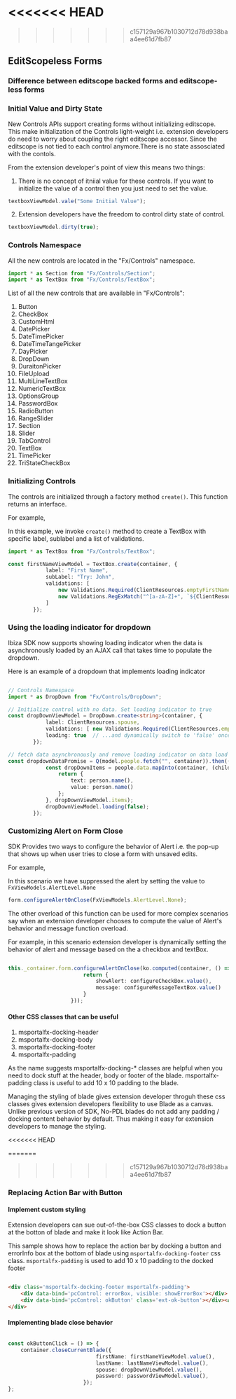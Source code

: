 <<<<<<< HEAD
=======

>>>>>>> c157129a967b1030712d78d938baa4ee61d7fb87
<a name="editscopeless-forms"></a>
## EditScopeless Forms

<a name="editscopeless-forms-difference-between-editscope-backed-forms-and-editscope-less-forms"></a>
### Difference between editscope backed forms and editscope-less forms

<a name="editscopeless-forms-initial-value-and-dirty-state"></a>
### Initial Value and Dirty State

New Controls APIs support creating forms without initializing editscope. This make initialization of the Controls light-weight i.e. extension developers do need to worry about coupling the right editscope accessor.
Since the editscope is not tied to each control anymore.There is no state assosciated with the contols. 

From the extension developer's point of view this means two things:

1. There is no concept of itniial value for these controls. If you want to initialize the value of a control then you just need to set the value.

```ts
textboxViewModel.vale("Some Initial Value");
```  

2. Extension developers have the freedom to control dirty state of control. 

```ts
textboxViewModel.dirty(true);
```  
 

<a name="editscopeless-forms-controls-namespace"></a>
### Controls Namespace

All the new controls are located in the "Fx/Controls" namespace.

```ts
import * as Section from "Fx/Controls/Section";
import * as TextBox from "Fx/Controls/TextBox";
``` 

List of all the new controls that are available in "Fx/Controls":

1. Button
1. CheckBox
1. CustomHtml
1. DatePicker
1. DateTimePicker
1. DateTimeTangePicker
1. DayPicker
1. DropDown
1. DuraitonPicker
1. FileUpload
1. MultiLineTextBox
1. NumericTextBox
1. OptionsGroup
1. PasswordBox
1. RadioButton
1. RangeSlider
1. Section
1. Slider
1. TabControl
1. TextBox
1. TimePicker
1. TriStateCheckBox

<a name="editscopeless-forms-initializing-controls"></a>
### Initializing Controls

The controls are initialized through a factory method `create()`. This function returns an interface. 

For example,

In this example, we invoke `create()` method to create a TextBox with specific label, sublabel and a list of validations.

```ts
import * as TextBox from "Fx/Controls/TextBox";

const firstNameViewModel = TextBox.create(container, {
            label: "First Name",
            subLabel: "Try: John",
            validations: [
                new Validations.Required(ClientResources.emptyFirstName),
                new Validations.RegExMatch("^[a-zA-Z]+", `${ClientResources.startsWithLetterValidationMessage} <a href="https://www.bing.com/search?q=Personal+names+around+the+world" target="_blank">${ClientResources.clickForMoreInfo}</a>`)
            ]
        });
```

<a name="editscopeless-forms-using-the-loading-indicator-for-dropdown"></a>
### Using the loading indicator for dropdown

Ibiza SDK now supports showing loading indicator when the data is asynchronously loaded by an AJAX call that takes time to populate the dropdown.

Here is an example of a dropdown that implements loading indicator

```ts

// Controls Namespace
import * as DropDown from "Fx/Controls/DropDown";

// Initialize control with no data. Set loading indicator to true
const dropDownViewModel = DropDown.create<string>(container, {
            label: ClientResources.spouse,
            validations: [ new Validations.Required(ClientResources.emptySpouse) ],
            loading: true  // ...and dynamically switch to 'false' once the dropdown items are loaded.
        });

// fetch data asynchronously and remove loading indicator on data load
const dropdownDataPromise = Q(model.people.fetch("", container)).then((people) => {
            const dropDownItems = people.data.mapInto(container, (childLifetime: MsPortalFx.Base.LifetimeManager, person: SamplesExtension.DataModels.Person) => {
                return {
                    text: person.name(),
                    value: person.name()
                };
            }, dropDownViewModel.items);
            dropDownViewModel.loading(false);
        });
```

<a name="editscopeless-forms-customizing-alert-on-form-close"></a>
### Customizing Alert on Form Close

SDK Provides two ways to configure the behavior of Alert i.e. the pop-up that shows up when user tries to close a form with unsaved edits. 

For example, 

In this scenario we have suppressed the alert by setting the value to `FxViewModels.AlertLevel.None`

```ts
form.configureAlertOnClose(FxViewModels.AlertLevel.None);
```

The other overload of this function can be used for more complex scenarios say when an extension developer chooses to compute the value of Alert's behavior and message function overload.

For example, in this scenario extension developer is dynamically setting the behavior of alert and message based on the a checkbox and textBox.

```ts

this._container.form.configureAlertOnClose(ko.computed(container, () => {
                        return {
                            showAlert: configureCheckBox.value(),
                            message: configureMessageTextBox.value()
                        }
                    }));

```

<a name="editscopeless-forms-customizing-alert-on-form-close-other-css-classes-that-can-be-useful"></a>
#### Other CSS classes that can be useful

1. msportalfx-docking-header
1. msportalfx-docking-body
1. msportalfx-docking-footer
1. msportalfx-padding

As the name suggests msportalfx-docking-* classes are helpful when you need to dock stuff at the header, body or footer of the blade. 
msportalfx-padding class is useful to add 10 x 10 padding to the blade.

Managing the styling of blade gives extension developer throguh these css classes gives extension developers flexibility to use Blade as a canvas.
Unlike previous version of SDK, No-PDL blades do not add any padding / docking content behavior by default. Thus making it easy for extension developers to manage the styling.

<<<<<<< HEAD

=======
>>>>>>> c157129a967b1030712d78d938baa4ee61d7fb87
<a name="editscopeless-forms-replacing-action-bar-with-button"></a>
### Replacing Action Bar with Button

<a name="editscopeless-forms-replacing-action-bar-with-button-implement-custom-styling"></a>
#### Implement custom styling

Extension developers can sue out-of-the-box CSS classes to dock a button at the botton of blade and make it look like Action Bar.

This sample shows how to replace the action bar by docking a button and errorInfo box at the bottom of blade using `msportalfx-docking-footer` css class.
`msportalfx-padding` is used to add 10 x 10 padding to the docked footer

```html

<div class='msportalfx-docking-footer msportalfx-padding'>
    <div data-bind='pcControl: errorBox, visible: showErrorBox'></div>
    <div data-bind='pcControl: okButton' class='ext-ok-button'></div><a>Link</a>
</div>

```

<a name="editscopeless-forms-replacing-action-bar-with-button-implementing-blade-close-behavior"></a>
#### Implementing blade close behavior

```ts

const okButtonClick = () => {
    container.closeCurrentBlade({
                            firstName: firstNameViewModel.value(),
                            lastName: lastNameViewModel.value(),
                            spouse: dropDownViewModel.value(),
                            password: passwordViewModel.value(),
                        });
};
```


